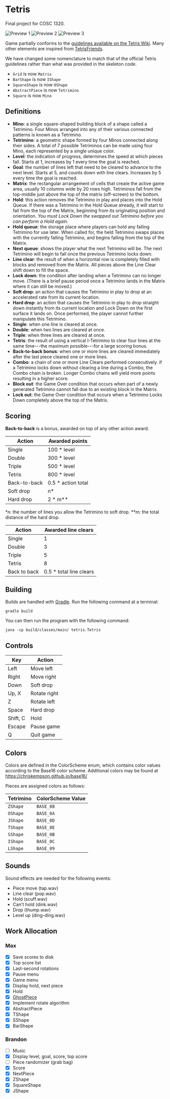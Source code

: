 Tetris
======

Final project for COSC 1320.

![Preview 1](https://github.com/mdciotti/tetris/blob/master/preview-01.png)
![Preview 2](https://github.com/mdciotti/tetris/blob/master/preview-02.png)
![Preview 3](https://github.com/mdciotti/tetris/blob/master/preview-03.png)

Game partially conforms to the [guidelines available on the Tetris Wiki](https://tetris.wiki/Tetris_Guideline). Many other elements are inspired from [TetrisFriends](http://www.tetrisfriends.com/help/tips_appendix.php).

We have changed some nomenclature to match that of the official Tetris guidelines rather than what was provided in the skeleton code.

- `Grid` is now `Matrix`
- `BarShape` is now `IShape`
- `SquareShape` is now `OShape`
- `AbstractPiece` is now `Tetrimino`
- `Square` is now `Mino`


Definitions
-----------

- **Mino**: a single square-shaped building block of a shape called a Tetrimino. Four Minos arranged into any of their various connected patterns is known as a Tetrimino.
- **Tetrimino**: a geometric shape formed by four Minos connected along their sides. A total of 7 possible Tetriminos can be made using four Mino, each represented by a single unique color.
- **Level**: the indication of progress, determines the speed at which pieces fall. Starts at 1, increases by 1 every time the goal is reached.
- **Goal**: the number of lines left that need to be cleared to advance to the next level. Starts at 5, and counts down with line clears. Increases by 5 every time the goal is reached.
- **Matrix**: the rectangular arrangement of cells that create the active game area, usually 10 columns wide by 20 rows high. Tetriminos fall from the top-middle just above the top of the matrix (off-screen) to the bottom.
- **Hold**: this action removes the Tetrimino in play and places into the Hold Queue. If there was a Tetrimino in the Hold Queue already, it will start to fall from the top of the Matrix, beginning from its originating position and orientation. *You must Lock Down the swapped out Tetrimino before you can perform a Hold again.*
- **Hold queue**: the storage place where players can hold any falling Tetrimino for use later. When called for, the held Tetrimino swaps places with the currently falling Tetrimino, and begins falling from the top of the Matrix.
- **Next queue**: shows the player what the next Tetrimino will be. The next Tetrimino will begin to fall once the previous Tetrimino locks down.
- **Line clear**: the result of when a horizontal row is completely filled with blocks and removed from the Matrix. All pieces above the Line Clear shift down to fill the space.
- **Lock down**: the condition after landing when a Tetrimino can no longer move. (There is a brief pause period once a Tetrimino lands in the Matrix where it can still be moved.)
- **Soft drop**: an action that causes the Tetrimino in play to drop at an accelerated rate from its current location.
- **Hard drop**: an action that causes the Tetrimino in play to drop straight down instantly from its current location and Lock Down on the first surface it lands on. Once performed, the player cannot further manipulate this Tetrimino.
- **Single**: when one line is cleared at once.
- **Double**: when two lines are cleared at once.
- **Triple**: when three lines are cleared at once.
- **Tetris**: the result of using a vertical I-Tetrimino to clear four lines at the same time---the maximum possible---for a large scoring bonus.
- **Back-to-back bonus**: when one or more lines are cleared immediately after the last piece cleared one or more lines.
- **Combo**: a chain of one or more Line Clears performed consecutively. if a Tetrimino locks down without clearing a line during a Combo, the Combo chain is broken. Longer Combo chains will yield more points resulting in a higher score.
- **Block out**: the Game Over condition that occurs when part of a newly generated Tetrimino cannot fall due to an existing block in the Matrix.
- **Lock out**: the Game Over condition that occurs when a Tetrimino Locks Down completely above the top of the Matrix.


Scoring
-------

**Back-to-back** is a bonus, awarded on top of any other action award.

| Action       | Awarded points     |
|--------------|--------------------|
| Single       | 100 * level        |
| Double       | 300 * level        |
| Triple       | 500 * level        |
| Tetris       | 800 * level        |
| Back-to-back | 0.5 * action total |
| Soft drop    | n*                 |
| Hard drop    | 2 * m**            |

*n: the number of lines you allow the Tetrimino to soft drop.
**m: the total distance of the hard drop.

| Action       | Awarded line clears     |
|--------------|-------------------------|
| Single       | 1                       |
| Double       | 3                       |
| Triple       | 5                       |
| Tetris       | 8                       |
| Back to back | 0.5 * total line clears |


Building
--------

Builds are handled with [Gradle](http://gradle.org). Run the following command at a terminal:

```
gradle build
```

You can then run the program with the following command:

```
java -cp build/classes/main/ tetris.Tetris
```


Controls
--------

| Key      | Action       |
|----------|--------------|
| Left     | Move left    |
| Right    | Move right   |
| Down     | Soft drop    |
| Up, X    | Rotate right |
| Z        | Rotate left  |
| Space    | Hard drop    |
| Shift, C | Hold         |
| Escape   | Pause game   |
| Q        | Quit game    |


Colors
------

Colors are defined in the ColorScheme enum, which contains color values according to the Base16 color scheme. Additional colors may be found at https://chriskempson.github.io/base16/

Pieces are assigned colors as follows:

| Tetrimino | ColorScheme Value |
|---------- |-------------------|
| `ZShape`  | `BASE_08`         |
| `OShape`  | `BASE_0A`         |
| `JShape`  | `BASE_0D`         |
| `TShape`  | `BASE_0E`         |
| `SShape`  | `BASE_0B`         |
| `IShape`  | `BASE_0C`         |
| `LShape`  | `BASE_09`         |


Sounds
------

Sound effects are needed for the following events:

- Piece move (tap.wav)
- Line clear (pop.wav)
- Hold (scuff.wav)
- Can't hold (dink.wav)
- Drop (thump.wav)
- Level up (ding-ding.wav)


Work Allocation
---------------

### Max

- [x] Save scores to disk
- [x] Top score list
- [x] Last-second rotations
- [x] Pause menu
- [x] Game menu
- [x] Display hold, next piece
- [x] Hold
- [x] [GhostPiece](https://tetris.wiki/Ghost_piece)
- [x] Implement rotate algorithm
- [x] AbstractPiece
- [x] TShape
- [x] SShape
- [x] BarShape

### Brandon

- [ ] Music
- [x] Display level, goal, score, top score
- [ ] Piece randomizer (grab bag)
- [x] Score
- [x] NextPiece
- [x] ZShape
- [x] SquareShape
- [x] JShape
